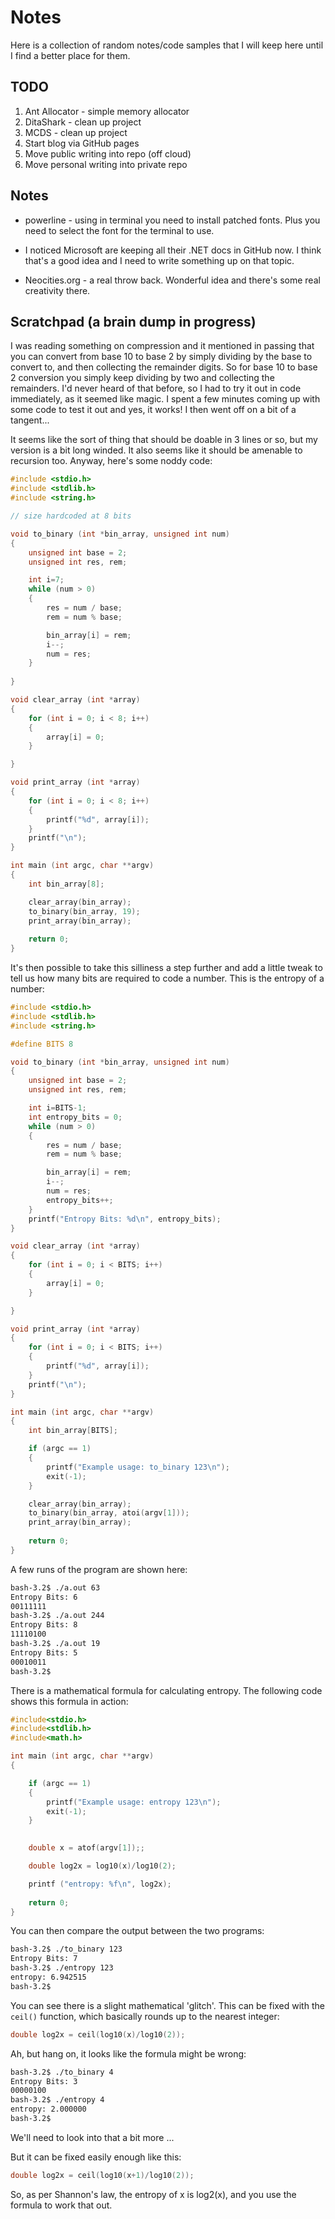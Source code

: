 # Notes

Here is a collection of random notes/code samples that I will keep
here until I find a better place for them.

## TODO

1. Ant Allocator - simple memory allocator
2. DitaShark - clean up project
3. MCDS - clean up project
4. Start blog via GitHub pages
5. Move public writing into repo (off cloud)
6. Move personal writing into private repo

## Notes

* powerline - using in terminal you need to install patched
  fonts. Plus you need to select the font for the terminal to use.

* I noticed Microsoft are keeping all their .NET docs in GitHub now. I
  think that's a good idea and I need to write something up on that
  topic.

* Neocities.org - a real throw back. Wonderful idea and there's some
  real creativity there. 

## Scratchpad (a brain dump in progress)

I was reading something on compression and it mentioned in passing
that you can convert from base 10 to base 2 by simply dividing by the
base to convert to, and then collecting the remainder digits. So for
base 10 to base 2 conversion you simply keep dividing by two and
collecting the remainders. I'd never heard of that before, so I had to
try it out in code immediately, as it seemed like magic. I spent a few
minutes coming up with some code to test it out and yes, it works! I
then went off on a bit of a tangent...

It seems like the sort of thing that should be doable in 3 lines or
so, but my version is a bit long winded. It also seems like it should
be amenable to recursion too. Anyway, here's some noddy code:

```C
#include <stdio.h>
#include <stdlib.h>
#include <string.h>

// size hardcoded at 8 bits

void to_binary (int *bin_array, unsigned int num)
{
    unsigned int base = 2;
    unsigned int res, rem;

    int i=7;
    while (num > 0)
    {
        res = num / base;
        rem = num % base;

        bin_array[i] = rem;
        i--;
        num = res;
    }
    
}

void clear_array (int *array)
{
    for (int i = 0; i < 8; i++)
    {
        array[i] = 0;
    }

}

void print_array (int *array)
{
    for (int i = 0; i < 8; i++)
    {
        printf("%d", array[i]);
    }
    printf("\n");    
}

int main (int argc, char **argv)
{
    int bin_array[8];

    clear_array(bin_array);
    to_binary(bin_array, 19);
    print_array(bin_array);
    
    return 0;
}
```

It's then possible to take this silliness a step further and add a
little tweak to tell us how many bits are required to code a
number. This is the entropy of a number:

```C
#include <stdio.h>
#include <stdlib.h>
#include <string.h>

#define BITS 8

void to_binary (int *bin_array, unsigned int num)
{
    unsigned int base = 2;
    unsigned int res, rem;

    int i=BITS-1;
    int entropy_bits = 0;
    while (num > 0)
    {
        res = num / base;
        rem = num % base;

        bin_array[i] = rem;
        i--;
        num = res;
        entropy_bits++;
    }
    printf("Entropy Bits: %d\n", entropy_bits);
}

void clear_array (int *array)
{
    for (int i = 0; i < BITS; i++)
    {
        array[i] = 0;
    }

}

void print_array (int *array)
{
    for (int i = 0; i < BITS; i++)
    {
        printf("%d", array[i]);
    }
    printf("\n");    
}

int main (int argc, char **argv)
{
    int bin_array[BITS];

    if (argc == 1)
    {
        printf("Example usage: to_binary 123\n");
        exit(-1);
    }

    clear_array(bin_array);
    to_binary(bin_array, atoi(argv[1]));
    print_array(bin_array);
    
    return 0;
}
```

A few runs of the program are shown here:

```bash
bash-3.2$ ./a.out 63
Entropy Bits: 6                                                                                                                                               
00111111                                                                                                                                                      
bash-3.2$ ./a.out 244
Entropy Bits: 8                                                                                                                                               
11110100                                                                                                                                                      
bash-3.2$ ./a.out 19                                                                                                                                          
Entropy Bits: 5                                                                                                                                               
00010011                                                                                                                                                      
bash-3.2$
```

There is a mathematical formula for calculating entropy. The following
code shows this formula in action:

``` C
#include<stdio.h>
#include<stdlib.h>
#include<math.h>

int main (int argc, char **argv)
{

    if (argc == 1)
    {
        printf("Example usage: entropy 123\n");
        exit(-1);
    }

    
    double x = atof(argv[1]);;

    double log2x = log10(x)/log10(2);

    printf ("entropy: %f\n", log2x);
    
    return 0;
}
```
You can then compare the output between the two programs:

``` Bash
bash-3.2$ ./to_binary 123
Entropy Bits: 7
bash-3.2$ ./entropy 123
entropy: 6.942515
bash-3.2$
```

You can see there is a slight mathematical 'glitch'. This can be fixed
with the `ceil()` function, which basically rounds up to the nearest
integer:

``` C
double log2x = ceil(log10(x)/log10(2));
```

Ah, but hang on, it looks like the formula might be wrong:

``` Bash
bash-3.2$ ./to_binary 4
Entropy Bits: 3
00000100
bash-3.2$ ./entropy 4
entropy: 2.000000
bash-3.2$ 
```

We'll need to look into that a bit more ...

But it can be fixed easily enough like this:

``` C
double log2x = ceil(log10(x+1)/log10(2));
```

So, as per Shannon's law, the entropy of x is log2(x), and you use the
formula to work that out.

